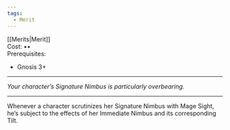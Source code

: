 ```yaml
---
tags:
  - Merit
---
```


[[Merits|Merit]]\
Cost: ••\
Prerequisites:
- Gnosis 3+

---

_Your character’s Signature Nimbus is particularly overbearing._

---

Whenever a character scrutinizes her Signature Nimbus with Mage Sight, he’s subject to the effects of her Immediate Nimbus and its corresponding Tilt.